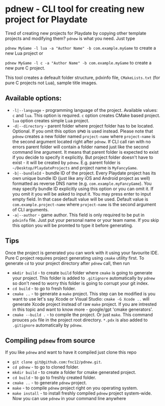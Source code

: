 # pdnew - CLI tool for creating new project for Playdate

Tired of creating new projects for Playdate by copying other template projects and modifying them? `pdnew` is what you need. Just type

`pdnew MyGame -l lua -a "Author Name" -b com.example.myGame` to create a new Lua project or

`pdnew MyGame -l c -a "Author Name" -b com.example.myGame` to create a new pure C project.

This tool creates a defeault folder structure, pdxinfo file, `CMakeLists.txt` (for pure C projects not Lua), sample title images.

## Available options:
- `-l|--language` - programming language of the project. Available values: `c` and `lua`. This option is required. `c` option creates CMake based project. `lua` option creates simple Lua project.
- `-d|--directory` - parent folder where project folder has to be located. Optional. If you omit this option `$PWD` is used instead. Please note that `pdnew` creates a new folder named `project-name` where `project-name` is the second argument located right after `pdnew`. If CLI call ran with no errors parent folder will contain a folder named just like the second command line argument. It means that parent folder is expected to exist if you decide to specify it explicitly. But project folder doesn't have to exist - it will be created by `pdnew`. E.g. parent folder is `~/Desktop/PlaydateProjects` and project name is `MyFancyGame`.
- `-b|--bundleId` - bundle ID of the project. Every Playdate project has its own unique bundle ID (just like any iOS and Android project as well) formatted as reverse DNS name (e.g. `com.example.myFancyGame`). You may specify bundle ID explicitly using this option or you can omit it. If you omit it you will be asked to input it. You may press enter to input empty field. In that case default value will be used. Default value is `com.example.project-name` where `project-name` is the second argument of CLI arguments.
- `-a|--author` - game author. This field is only required to be put in `pdxinfo` file. Just put your personal name or your team name. If you skip this option you will be promted to type it before generating.

## Tips
Once the project is generated you can work with it using your favourite IDE. Pure C project requires project generating using `cmake` utility first. To generate `cd` to your project directory after `pdnew` call, then run
- `mkdir build` - to create `build` folder where `cmake` is going to generate your project. This folder is added to `.gitignore` automatically by `pdnew` so don't need to worry this folder is going to corrupt your git index.
- `cd build` - to go to fresh folder.
- `cmake ..` - to generate a `make` project. This step can be modified is you want to use let's say Xcode or Visual Studio: `cmake -G Xcode ..` will generate Xcode project instead of raw `make` project. If you are intrested in this topic and want to know more - google/gpt 'cmake generators'.
- `cmake --build .` - to compile the project. Or just `make`. This command prouces `pdx` file in the project root directory. `*.pdx` is also added to `.gitignore` automatically by `pdnew`.

## Compiling `pdnew` from source
If you like `pdnew` and want to have it compiled just clone this repo

- `git clone git@github.com:fnc12/pdnew.git`.
- `cd pdnew` - to go to cloned folder.
- `mkdir build` - to create a folder for cmake generated project.
- `cd build` - to go to freshly created folder.
- `cmake ..` - to generate `pdnew` project.
- `make` - to compile `pdnew` project right on you operating system.
- `make install` - to install freshly compiled `pdnew` project system-wide.
Now you can use `pdnew` in your command line anywhere
